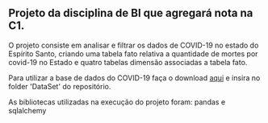 ## Projeto da disciplina de BI que agregará nota na C1.
O projeto consiste em analisar e filtrar os dados de COVID-19 no estado do Espírito Santo, criando uma tabela fato relativa a quantidade de mortes por covid-19 no Estado e quatro tabelas dimensão associadas a tabela fato.

Para utilizar a base de dados do COVID-19 faça o download [aqui](https://bi.s3.es.gov.br/covid19/MICRODADOS.csv) e insira no folder 'DataSet' do repositório.

As bibliotecas utilizadas na execução do projeto foram:
pandas e sqlalchemy
